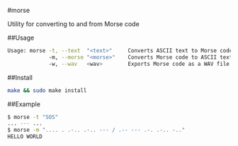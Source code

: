 #morse

Utility for converting to and from Morse code

##Usage

```bash
Usage: morse -t, --text  "<text>"     Converts ASCII text to Morse code
             -m, --morse "<morse>"    Converts Morse code to ASCII text
             -w, --wav   <wav>        Exports Morse code as a WAV file
```

##Install

```bash
make && sudo make install
```

##Example

```bash
$ morse -t "SOS"
... --- ...
$ morse -m ".... . .-.. .-.. --- / .-- --- .-. .-.. -.."
HELLO WORLD
```